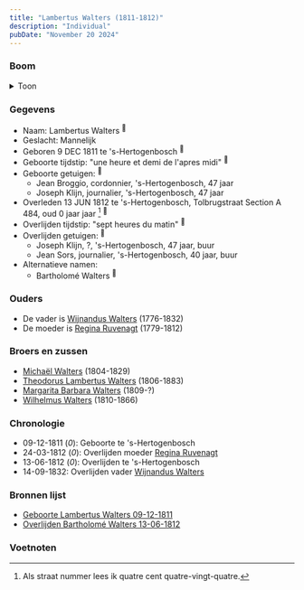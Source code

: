 ```yaml
---
title: "Lambertus Walters (1811-1812)"
description: "Individual"
pubDate: "November 20 2024"
---
```


### Boom
<details><summary>Toon</summary>

![test](https://www.plantuml.com/plantuml/svg/XP9TJy8m58Rl-ojEuC8haesXKq8GmIrgr1Zyu99qst5KkfRqT1f2-EzsCCL4XQisv-Czp-dR0LbkR5b8HdEX5jpm0XAUpdEZIvMDjDG6hE6AN0gLPJEH8QJ2f1AtTomMTWa55WaQseR8ea5jbmjaFrHJoObWnG1Wg4s6vcacqhb2ebwlu4Br-n2mDMD7yB0PHMpRqPY8DyLLLX9Ck7JIr01ESErvlkS3DACWFew7JdZrAb1cQ-Xr4vuifucsLcAt3tu8Dy-txWXFuFn75SrBAQTEUPeQJPHenrALT-0nUW3_D6Z34RMkq5YTeqeqfJF7LqEDCHUAmxXyHyLpkqDgEwHu60LHi1SfF8CNL58VvcbtuEvYx7ZyVJozxWTccL1vfTw6E1gw3g-puOezptFBDAN8PtQ9KkeFnxPczHEsMdK5gnVO1UfE5wXIeS--njtooc_xXoUX3zz-7lRc32wZKRMR_tktmqu5pjZxVr-63T3zca9-0W00)
</details>

### Gegevens
- Naam: Lambertus Walters <sup><a href="../s00294/" style="text-decoration:none" title="Geboorte Lambertus Walters 09-12-1811">:link:</a></sup>
- Geslacht: Mannelijk
- Geboren 9 DEC 1811 te 's-Hertogenbosch <sup><a href="../s00294/" style="text-decoration:none" title="Geboorte Lambertus Walters 09-12-1811">:link:</a></sup>
- Geboorte tijdstip: "une heure et demi de l'apres midi" <sup><a href="../s00294/" style="text-decoration:none" title="Geboorte Lambertus Walters 09-12-1811">:link:</a></sup>
- Geboorte getuigen: <sup><a href="../s00294/" style="text-decoration:none" title="Geboorte Lambertus Walters 09-12-1811">:link:</a></sup>
  - Jean Broggio, cordonnier, \'s-Hertogenbosch, 47 jaar
  - Joseph Klijn, journalier, \'s-Hertogenbosch, 47 jaar
- Overleden 13 JUN 1812 te 's-Hertogenbosch, Tolbrugstraat Section A 484, oud 0 jaar jaar [^1] <sup><a href="../s00172/" style="text-decoration:none" title="Overlijden Bartholomé Walters 13-06-1812">:link:</a></sup>
- Overlijden tijdstip: "sept heures du matin" <sup><a href="../s00172/" style="text-decoration:none" title="Overlijden Bartholomé Walters 13-06-1812">:link:</a></sup>
- Overlijden getuigen: <sup><a href="../s00172/" style="text-decoration:none" title="Overlijden Bartholomé Walters 13-06-1812">:link:</a></sup>
  - Joseph Klijn, \?, \'s-Hertogenbosch, 47 jaar, buur
  - Jean Sors, journalier, \'s-Hertogenbosch, 40 jaar, buur
- Alternatieve namen:
  - Bartholomé Walters <sup><a href="../s00172/" style="text-decoration:none" title="Overlijden Bartholomé Walters 13-06-1812">:link:</a></sup>

### Ouders
- De vader is [Wijnandus Walters](../i00101/) (1776-1832)
- De moeder is [Regina Ruvenagt](../i00102/) (1779-1812)

### Broers en zussen
- [Michaël Walters](../i00125/) (1804-1829)
- [Theodorus Lambertus Walters](../i00088/) (1806-1883)
- [Margarita Barbara Walters](../i00126/) (1809-?)
- [Wilhelmus Walters](../i00127/) (1810-1866)

### Chronologie
- 09-12-1811 (<i>0</i>): Geboorte te 's-Hertogenbosch
- 24-03-1812 (<i>0</i>): Overlijden moeder [Regina Ruvenagt](../i00102/)
- 13-06-1812 (<i>0</i>): Overlijden te 's-Hertogenbosch
- 14-09-1832: Overlijden vader [Wijnandus Walters](../i00101/)

### Bronnen lijst
- [Geboorte Lambertus Walters 09-12-1811](../s00294/)
- [Overlijden Bartholomé Walters 13-06-1812](../s00172/)

### Voetnoten
[^1]: Als straat nummer lees ik quatre cent quatre-vingt-quatre.
